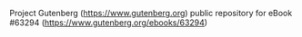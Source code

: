Project Gutenberg (https://www.gutenberg.org) public repository for eBook #63294 (https://www.gutenberg.org/ebooks/63294)
